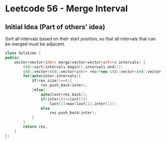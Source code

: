 # Leetcode 56 - Merge Interval

## Initial Idea (Part of others' idea)
Sort all intervals based on their start position, so that all intervals that can be merged must be adjacent.
```c++
class Solution {
public:
    vector<vector<int>> merge(vector<vector<int>>& intervals) {
        std::sort(intervals.begin(),intervals.end());
        std::vector<std::vector<int>> res=*new std::vector<std::vector<int>>;
        for(auto&inter:intervals){
            if(res.size()==0){
                res.push_back(inter);
            }else{
                auto&last=res.back();
                if(inter[0]<=last[1])
                    last[1]=max(last[1],inter[1]);
                else
                    res.push_back(inter);
            }
        }
        return res;
    }
};
```